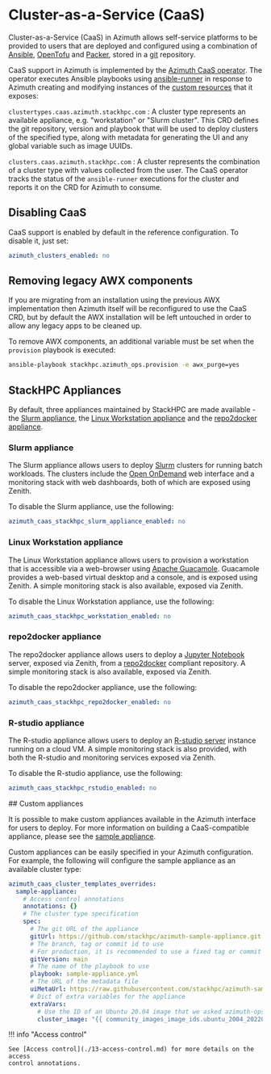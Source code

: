 # Cluster-as-a-Service (CaaS)

Cluster-as-a-Service (CaaS) in Azimuth allows self-service platforms to be provided to
users that are deployed and configured using a combination of [Ansible](https://www.ansible.com/),
[OpenTofu](https://opentofu.org/) and [Packer](https://www.packer.io/), stored in
a [git](https://git-scm.com/) repository.

CaaS support in Azimuth is implemented by the
[Azimuth CaaS operator](https://github.com/stackhpc/azimuth-caas-operator).
The operator executes Ansible playbooks using
[ansible-runner](https://ansible.readthedocs.io/projects/runner/en/stable/) in response
to Azimuth creating and modifying instances of the
[custom resources](https://kubernetes.io/docs/concepts/extend-kubernetes/api-extension/custom-resources/)
that it exposes:

`clustertypes.caas.azimuth.stackhpc.com`
: A cluster type represents an available appliance, e.g. "workstation" or "Slurm cluster".
  This CRD defines the git repository, version and playbook that will be used to deploy
  clusters of the specified type, along with metadata for generating the UI and any
  global variable such as image UUIDs.

`clusters.caas.azimuth.stackhpc.com`
: A cluster represents the combination of a cluster type with values collected from the user.
  The CaaS operator tracks the status of the `ansible-runner` executions for the cluster and
  reports it on the CRD for Azimuth to consume.

## Disabling CaaS

CaaS support is enabled by default in the reference configuration. To disable it, just
set:

```yaml  title="environments/my-site/inventory/group_vars/all/variables.yml"
azimuth_clusters_enabled: no
```

## Removing legacy AWX components

If you are migrating from an installation using the previous AWX implementation then
Azimuth itself will be reconfigured to use the CaaS CRD, but by default the AWX
installation will be left untouched in order to allow any legacy apps to be cleaned up.

To remove AWX components, an additional variable must be set when the `provision` playbook
is executed:

```sh
ansible-playbook stackhpc.azimuth_ops.provision -e awx_purge=yes
```

## StackHPC Appliances

By default, three appliances maintained by StackHPC are made available - the
[Slurm appliance](https://github.com/stackhpc/caas-slurm-appliance), the
[Linux Workstation appliance](https://github.com/stackhpc/caas-workstation) and the
[repo2docker appliance](https://github.com/stackhpc/caas-repo2docker).

### Slurm appliance

The Slurm appliance allows users to deploy [Slurm](https://slurm.schedmd.com/documentation.html)
clusters for running batch workloads. The clusters include the [Open OnDemand](https://openondemand.org/)
web interface and a monitoring stack with web dashboards, both of which are exposed using
Zenith.

To disable the Slurm appliance, use the following:

```yaml  title="environments/my-site/inventory/group_vars/all/variables.yml"
azimuth_caas_stackhpc_slurm_appliance_enabled: no
```

### Linux Workstation appliance

The Linux Workstation appliance allows users to provision a workstation that is accessible
via a web-browser using [Apache Guacamole](https://guacamole.apache.org/). Guacamole provides
a web-based virtual desktop and a console, and is exposed using Zenith. A simple monitoring
stack is also available, exposed via Zenith.

To disable the Linux Workstation appliance, use the following:

```yaml  title="environments/my-site/inventory/group_vars/all/variables.yml"
azimuth_caas_stackhpc_workstation_enabled: no
```

### repo2docker appliance

The repo2docker appliance allows users to deploy a [Jupyter Notebook](https://jupyter.org/)
server, exposed via Zenith, from a [repo2docker](https://repo2docker.readthedocs.io/en/latest/)
compliant repository. A simple monitoring stack is also available, exposed via Zenith.

To disable the repo2docker appliance, use the following:

```yaml  title="environments/my-site/inventory/group_vars/all/variables.yml"
azimuth_caas_stackhpc_repo2docker_enabled: no
```

### R-studio appliance

The R-studio appliance allows users to deploy an
[R-studio server](https://posit.co/products/open-source/rstudio-server/)
instance running on a cloud VM. A simple monitoring stack is also provided,
with both the R-studio and monitoring services exposed via Zenith.

To disable the R-studio appliance, use the following:

```yaml  title="environments/my-site/inventory/group_vars/all/variables.yml"
azimuth_caas_stackhpc_rstudio_enabled: no
```

## Custom appliances

It is possible to make custom appliances available in the Azimuth interface for users to deploy.
For more information on building a CaaS-compatible appliance, please see the
[sample appliance](https://github.com/stackhpc/azimuth-sample-appliance).

Custom appliances can be easily specified in your Azimuth configuration. For example,
the following will configure the sample appliance as an available cluster type:

```yaml  title="environments/my-site/inventory/group_vars/all/variables.yml"
azimuth_caas_cluster_templates_overrides:
  sample-appliance:
    # Access control annotations
    annotations: {}
    # The cluster type specification
    spec:
      # The git URL of the appliance
      gitUrl: https://github.com/stackhpc/azimuth-sample-appliance.git
      # The branch, tag or commit id to use
      # For production, it is recommended to use a fixed tag or commit ID
      gitVersion: main
      # The name of the playbook to use
      playbook: sample-appliance.yml
      # The URL of the metadata file
      uiMetaUrl: https://raw.githubusercontent.com/stackhpc/azimuth-sample-appliance/main/ui-meta/sample-appliance.yaml
      # Dict of extra variables for the appliance
      extraVars:
        # Use the ID of an Ubuntu 20.04 image that we asked azimuth-ops to upload
        cluster_image: "{{ community_images_image_ids.ubuntu_2004_20220712 }}"
```

!!! info  "Access control"

    See [Access control](./13-access-control.md) for more details on the access
    control annotations.
